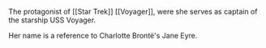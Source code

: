 The protagonist of [[Star Trek]] [[Voyager]], were she serves as captain of the starship USS Voyager. 

Her name is a reference to Charlotte Brontë's Jane Eyre.